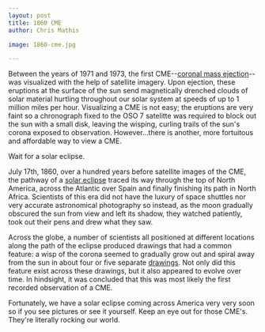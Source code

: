 ```yaml
---
layout: post
title: 1860 CME
author: Chris Mathis

image: 1860-cme.jpg

---
```


Between the years of 1971 and 1973, the first CME--[coronal mass ejection](https://www.spaceweatherlive.com/en/help/what-is-a-coronal-mass-ejection-cme)--was visualized with the help of satellite imagery.  Upon ejection, these eruptions at the surface of the sun send magnetically drenched clouds of solar material hurtling throughout our solar system at speeds of up to 1 million miles per hour. Visualizing a CME is not easy; the eruptions are very faint so a chronograph fixed to the OSO 7 satelitte was required to block out the sun with a small disk, leaving the wisping, curling trails of the sun's corona exposed to observation. However...there is another, more fortuitous and affordable way to view a CME.

Wait for a solar eclipse.

July 17th, 1860, over a hundred years before satellite images of the CME, the pathway of a [solar eclipse](https://svs.gsfc.nasa.gov/12693) traced its way through the top of North America, across the Atlantic over Spain and finally finishing its path in North Africa. Scientists of this era did not have the luxury of space shuttles nor very accurate astronomical photography so instead, as the moon gradually obscured the sun from view and left its shadow, they watched patiently, took out their pens and drew what they saw.

Across the globe, a number of scientists all positioned at different locations along the path of the eclipse produced drawings that had a common feature: a wisp of the corona seemed to gradually grow out and spiral away from the sun in about four or five separate [drawings](https://image.slidesharecdn.com/physics320lecture01-130921063313-phpapp02/95/physics320-lecture01-21-638.jpg?cb=1379745313). Not only did this feature exist across these drawings, but it also appeared to evolve over time. In hindsight, it was concluded that this was most likely the first recorded observation of a CME. 

Fortunately, we have a solar eclipse coming across America very very soon so if you see pictures or see it yourself. Keep an eye out for those CME's. They're literally rocking our world.
